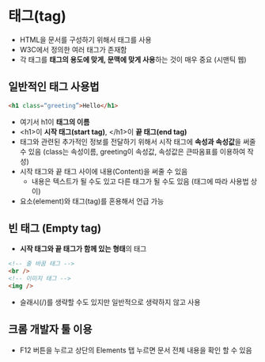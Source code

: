 # 태그(tag)

- HTML을 문서를 구성하기 위해서 태그를 사용
- W3C에서 정의한 여러 태그가 존재함
- 각 태그를 **태그의 용도에 맞게, 문맥에 맞게 사용**하는 것이 매우 중요 (시맨틱 웹)



## 일반적인 태그 사용법

```html
<h1 class=“greeting”>Hello</h1>
```
- 여기서 h1이 **태그의 이름**
- \<h1\>이 **시작 태그(start tag)**, \</h1\>이 **끝 태그(end tag)**
- 태그와 관련된 추가적인 정보를 전달하기 위해서 시작 태그에 **속성과 속성값**을 써줄 수 있음 (class는 속성이름, greeting이 속성값, 속성값은 큰따옴표를 이용하여 작성)
- 시작 태그와 끝 태그 사이에 내용(Content)을 써줄 수 있음
  - 내용은 텍스트가 될 수도 있고 다른 태그가 될 수도 있음 (태그에 따라 사용법 상이)
- 요소(element)와 태그(tag)를 혼용해서 언급 가능




## 빈 태그 (Empty tag)

- **시작 태그와 끝 태그가 함께 있는 형태**의 태그
```html
<!-- 줄 바꿈 태그 -->
<br />
<!-- 이미지 태그 -->
<img />
```
- 슬래시(/)를 생략할 수도 있지만 일반적으로 생략하지 않고 사용



## 크롬 개발자 툴 이용

- F12 버튼을 누르고 상단의 Elements 탭 누르면 문서 전체 내용을 확인 할 수 있음






